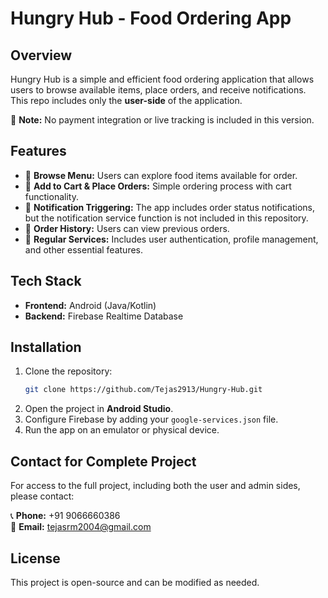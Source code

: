 # Hungry Hub - Food Ordering App

## Overview
Hungry Hub is a simple and efficient food ordering application that allows users to browse available items, place orders, and receive notifications. This repo includes only the **user-side** of the application. 

🚫 **Note:** No payment integration or live tracking is included in this version.

## Features
- 📜 **Browse Menu:** Users can explore food items available for order.
- 🛒 **Add to Cart & Place Orders:** Simple ordering process with cart functionality.
- 🔔 **Notification Triggering:** The app includes order status notifications, but the notification service function is not included in this repository.
- 📌 **Order History:** Users can view previous orders.
- 🔄 **Regular Services:** Includes user authentication, profile management, and other essential features.

## Tech Stack
- **Frontend:** Android (Java/Kotlin)
- **Backend:** Firebase Realtime Database

## Installation
1. Clone the repository:
   ```sh
   git clone https://github.com/Tejas2913/Hungry-Hub.git
   ```
2. Open the project in **Android Studio**.
3. Configure Firebase by adding your `google-services.json` file.
4. Run the app on an emulator or physical device.

## Contact for Complete Project
For access to the full project, including both the user and admin sides, please contact:

📞 **Phone:** +91 9066660386  
📧 **Email:** tejasrm2004@gmail.com  

## License
This project is open-source and can be modified as needed.

